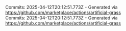 Commits: 2025-04-12T20:12:51.773Z - Generated via https://github.com/marketplace/actions/artificial-grass
<br>
Commits: 2025-04-12T20:12:51.773Z - Generated via https://github.com/marketplace/actions/artificial-grass
<br>
